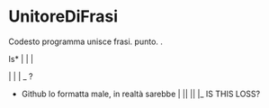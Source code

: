 # UnitoreDiFrasi

Codesto programma unisce frasi.
punto.
.



   Is*
 |    | |
 
| |   | _
    ?


* Github lo formatta male, in realtà sarebbe
|
||
||
|_
IS THIS LOSS?
